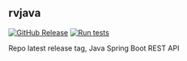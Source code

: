 ## rvjava

[![GitHub Release](https://img.shields.io/github/v/release/k10xp/rvmain)](https://github.com/k10xp/rvmain/releases) [![Run tests](https://github.com/k10xp/rvmain/actions/workflows/RunTests.yaml/badge.svg?branch=main)](https://github.com/k10xp/rvmain/actions/workflows/RunTests.yaml)

Repo latest release tag, Java Spring Boot REST API
